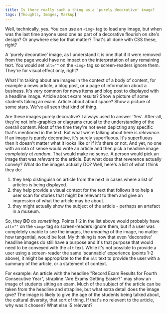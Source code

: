 ```yaml
---
title: Is there really such a thing as a 'purely decorative' image?
tags: [Thoughts, Images, Markup]
---
```

Well, technically, yes. You can use an `<img>` tag to load any image, but when was the last time anyone used one as part of a decorative flourish on site's design? Or anywhere else for that matter?
That's all done with CSS these, right?

A 'purely decorative' image, as I understand it is one that if it were removed from the page would have no impact on the interpretation of any remaining text. You would set `alt=""` on the `<img>` tag so screen-readers ignore them. They're for visual effect only, right?

What I'm talking about are images in the context of a body of content, for example a news article, a blog post, or a page of information about a business. It's very common for news items and blog post to displayed with a headline image. Article about exam results? Show a picture of some students taking an exam. Article about about space? Show a picture of some stars. We've all seen that kind of thing.

Are these images purely decorative? I always used to answer 'Yes'. After-all, they're not info-graphics or diagrams crucial to the understanding of the overall content. Most of the time they're not even depicting any specific that's mentioned in the text. But what we're talking about here is _relevance_. If an image is purely decorative, it's surely superfluous. It's superfluous then it doesn't matter what it looks like or if it's there or not. And yet, no one with an iota of sense would write an article and then pick a headline image _completely at random_. That would make no sense. A person would pick an image that was _relevant_ to the article. But what does that reverence actually convey? What do the images actually DO? Well, here's a list of what I think they do:
 
1. they help distinguish on article from the next in cases where a list of articles is being displayed.
2. they help provide a visual context for the text that follows it to help a user scan for stories that might be relevant to them and give an impression of what the article may be about.
3. they might actually show the subject of the article - perhaps an artefact in a museum.

So, they **DO** do _something_. Points 1-2 in the list above would probably have `alt=""` on the `<img>` tag so screen-readers ignore them, but if a user was completely unable to see the images, the _meaning_ of the image, no matter how tangential, would be lost. My thinking is now that even 'decorative' headline images do still have a purpose and it's that purpose that would need to be conveyed with the `alt` text. While it's not possible to provide a user using a screen-reader the same 'scannable' experience (points 1-2 above), it might be appropriate to the the `alt` text to provide the user with a summary of the article, or a statement of context.

For example:
An article with the headline "Record Exam Results for Fourth Consecutive Year", strapline "Are Exams Getting Easier?" may show an image of students sitting an exam. Much of the subject of the article can be taken from the headline and strapline, but what extra detail does the image give? The image is likely to give the age of the students being talked about, the cultural diversity, that sort of thing. If that's no relevent to the article, why was it chosen? What else IS relevant?
